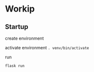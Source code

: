 # Workip

## Startup

create environment

activate environment
 ``` . venv/bin/activate ```

 run

 `` flask run ``

